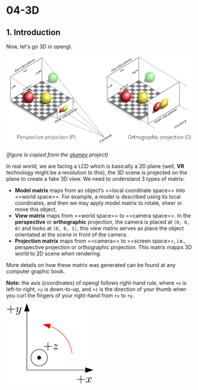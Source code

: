 # 04-3D

## 1. Introduction

Now, let's go 3D in opengl.

![projection.png](figs/projection.png)

*(figure is copied from the [glumpy](http://glumpy.readthedocs.org/) project)*

In real world, we are facing a LCD which is basically a 2D plane (well, **VR** technology might be a revolution to this), the 3D scene is projected on the plane to create a fake 3D view. We need to understand 3 types of matrix:

 - **Model matrix** maps from an object’s ==local coordinate space== into ==world space==. For example, a model is described using its local coordinates, and then we may apply model matrix to rotate, sheer or move this object.
 - **View matrix** maps from ==world space== to ==camera space==. In the **perspective** or **orthographic** projection, the camera is placed at `(0, 0, 0)` and looks at `(0, 0, 1)`, this view matrix serves as place the object orientated at the scene in front of the camera.
 - **Projection matrix** maps from ==camera== to ==screen space==, i.e., perspective projection or orthographic projection. This matrix mapps 3D world to 2D scene when rendering.

More details on how these matrix was generated can be found at any computer graphic book.

**Note:** the axis (coordinates) of opengl follows right-hand rule, where `+x` is left-to-right, `+y` is down-to-up, and `+z` is the direction of your thumb when you curl the fingers of your right-hand from `+x` to `+y`.

![right-hand](figs/right-hand.png)